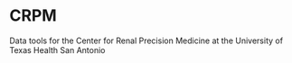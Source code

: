 # CRPM
Data tools for the Center for Renal Precision Medicine at the University of Texas Health San Antonio 
